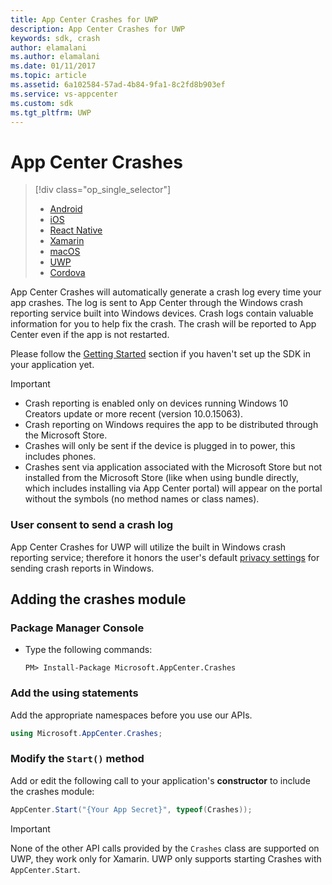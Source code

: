 ```yaml
---
title: App Center Crashes for UWP
description: App Center Crashes for UWP
keywords: sdk, crash
author: elamalani 
ms.author: elamalani 
ms.date: 01/11/2017
ms.topic: article
ms.assetid: 6a102584-57ad-4b84-9fa1-8c2fd8b903ef
ms.service: vs-appcenter
ms.custom: sdk
ms.tgt_pltfrm: UWP
---
```


# App Center Crashes

> [!div class="op_single_selector"]
> * [Android](android.md)
> * [iOS](ios.md)
> * [React Native](react-native.md)
> * [Xamarin](xamarin.md)
> * [macOS](macos.md)
> * [UWP](uwp.md)
> * [Cordova](cordova.md)

App Center Crashes will automatically generate a crash log every time your app crashes. The log is sent to App Center through the Windows crash reporting service built into Windows devices. Crash logs contain valuable information for you to help fix the crash. The crash will be reported to App Center even if the app is not restarted.

Please follow the [Getting Started](~/sdk/getting-started/uwp.md) section if you haven't set up the SDK in your application yet.

> [!IMPORTANT]
> * Crash reporting is enabled only on devices running Windows 10 Creators update or more recent (version 10.0.15063).
> * Crash reporting on Windows requires the app to be distributed through the Microsoft Store.
> * Crashes will only be sent if the device is plugged in to power, this includes phones.
> * Crashes sent via application associated with the Microsoft Store but not installed from the Microsoft Store (like when using bundle directly, which includes installing via App Center portal) will appear on the portal without the symbols (no method names or class names).

### User consent to send a crash log

App Center Crashes for UWP will utilize the built in Windows crash reporting service; therefore it honors the user's default [privacy settings](https://privacy.microsoft.com/windows-10-feedback-diagnostics-and-privacy) for sending crash reports in Windows.

## Adding the crashes module

### Package Manager Console

* Type the following commands:

   `PM> Install-Package Microsoft.AppCenter.Crashes`


### Add the using statements

Add the appropriate namespaces before you use our APIs.

```csharp
using Microsoft.AppCenter.Crashes;
```

### Modify the `Start()` method

Add or edit the following call to your application's **constructor** to include the crashes module:

```csharp
AppCenter.Start("{Your App Secret}", typeof(Crashes));
```

> [!IMPORTANT]
> None of the other API calls provided by the `Crashes` class are supported on UWP, they work only for Xamarin. UWP only supports starting Crashes with `AppCenter.Start`.
